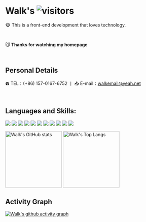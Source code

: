 <!--
 * @Author: your name
 * @Date: 2021-09-10 10:53:44
 * @LastEditTime: 2021-09-10 14:00:44
 * @LastEditors: Please set LastEditors
 * @Description: In User Settings Edit
 * @FilePath: /AaronBank/README.md
-->
# Walk's ![visitors](https://visitor-badge.glitch.me/badge?page_id=AaronBank.master&left_color=000000&right_color=000000)

:monkey_face: This is a front-end development that loves technology.

<br/> 

:smirk_cat: <b>Thanks for watching my homepage</b> 

<br/> 

## Personal Details

:phone: TEL：(+86) 157-0167-6752 丨 :inbox_tray: E-mail：walkemail@yeah.net

<br/> 

## Languages and Skills:

![](https://img.shields.io/badge/-Vue-29beb0?style=flat-square&logo=vue.js&labelColor=DCDCDC&color=4FC08D) ![](https://img.shields.io/badge/-React-29beb0?style=flat-square&logo=React&labelColor=DCDCDC&color=61DAFB) ![](https://img.shields.io/badge/-Webpack-29beb0?style=flat-square&logo=Webpack&labelColor=DCDCDC&color=0000FF) ![](https://img.shields.io/badge/-Rollup-29beb0?style=flat-square&logo=rollup.js&labelColor=DCDCDC&color=EC4A3F)  ![](https://img.shields.io/badge/-RN-29beb0?style=flat-square&logo=Android&labelColor=DCDCDC&color=3DDC84) ![](https://img.shields.io/badge/-Flutter-29beb0?style=flat-square&logo=Flutter&labelColor=02569B&color=000000)  ![](https://img.shields.io/badge/-Electron-29beb0?style=flat-square&logo=Electron&labelColor=DCDCDC&color=47848F) ![](https://img.shields.io/badge/-Electron-29beb0?style=flat-square&logo=Node.js&labelColor=DCDCDC&color=339933) ![](https://img.shields.io/badge/-NestJS-29beb0?style=flat-square&logo=NestJS&labelColor=E0234E&color=000000) ![](https://img.shields.io/badge/-Docker-29beb0?style=flat-square&logo=Docker&labelColor=DCDCDC&color=2496ED) ![](https://img.shields.io/badge/-Kubernetes-29beb0?style=flat-square&logo=Kubernetes&labelColor=DCDCDC&color=326CE5) 

<img src="https://github-readme-stats.vercel.app/api?username=AaronBank&show_icons=true&theme=tokyonight" alt="Walk's GitHub stats" height="178"/> <img src="https://github-readme-stats.vercel.app/api/top-langs/?username=AaronBank&layout=compact&theme=tokyonight" alt="Walk's Top Langs" height="178"/>

## Activity Graph

[![Walk's github activity graph](https://activity-graph.herokuapp.com/graph?username=AaronBank&theme=react-dark)](https://github.com/ashutosh00710/github-readme-activity-graph)

